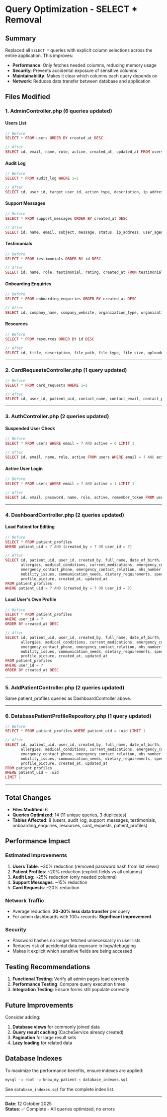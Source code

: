 # Query Optimization - SELECT * Removal

## Summary

Replaced all `SELECT *` queries with explicit column selections across the entire application. This improves:
- **Performance**: Only fetches needed columns, reducing memory usage
- **Security**: Prevents accidental exposure of sensitive columns
- **Maintainability**: Makes it clear which columns each query depends on
- **Network**: Reduces data transfer between database and application

## Files Modified

### 1. AdminController.php (6 queries updated)

#### Users List
```php
// Before
SELECT * FROM users ORDER BY created_at DESC

// After  
SELECT id, email, name, role, active, created_at, updated_at FROM users ORDER BY created_at DESC
```

#### Audit Log
```php
// Before
SELECT * FROM audit_log WHERE 1=1

// After
SELECT id, user_id, target_user_id, action_type, description, ip_address, timestamp FROM audit_log WHERE 1=1
```

#### Support Messages
```php
// Before
SELECT * FROM support_messages ORDER BY created_at DESC

// After
SELECT id, name, email, subject, message, status, ip_address, user_agent, created_at FROM support_messages ORDER BY created_at DESC
```

#### Testimonials
```php
// Before
SELECT * FROM testimonials ORDER BY id DESC

// After
SELECT id, name, role, testimonial, rating, created_at FROM testimonials ORDER BY id DESC
```

#### Onboarding Enquiries
```php
// Before
SELECT * FROM onboarding_enquiries ORDER BY created_at DESC

// After
SELECT id, company_name, company_website, organization_type, organization_size, contact_person, job_title, email, phone, gdpr_consent, marketing_consent, status, assigned_to, created_at FROM onboarding_enquiries ORDER BY created_at DESC
```

#### Resources
```php
// Before
SELECT * FROM resources ORDER BY id DESC

// After
SELECT id, title, description, file_path, file_type, file_size, uploaded_by, created_at FROM resources ORDER BY id DESC
```

---

### 2. CardRequestsController.php (1 query updated)

```php
// Before
SELECT * FROM card_requests WHERE 1=1

// After
SELECT id, user_id, patient_uid, contact_name, contact_email, contact_phone, delivery_address, card_type, quantity, status, tracking_number, notes, created_at, updated_at FROM card_requests WHERE 1=1
```

---

### 3. AuthController.php (2 queries updated)

#### Suspended User Check
```php
// Before
SELECT * FROM users WHERE email = ? AND active = 0 LIMIT 1

// After
SELECT id, email, name, role, active FROM users WHERE email = ? AND active = 0 LIMIT 1
```

#### Active User Login
```php
// Before
SELECT * FROM users WHERE email = ? AND active = 1 LIMIT 1

// After
SELECT id, email, password, name, role, active, remember_token FROM users WHERE email = ? AND active = 1 LIMIT 1
```

---

### 4. DashboardController.php (2 queries updated)

#### Load Patient for Editing
```php
// Before
SELECT * FROM patient_profiles 
WHERE patient_uid = ? AND (created_by = ? OR user_id = ?)

// After
SELECT id, patient_uid, user_id, created_by, full_name, date_of_birth, gender, blood_type, 
       allergies, medical_conditions, current_medications, emergency_contact_name, 
       emergency_contact_phone, emergency_contact_relation, nhs_number, gp_surgery, 
       mobility_issues, communication_needs, dietary_requirements, special_instructions, 
       profile_picture, created_at, updated_at 
FROM patient_profiles 
WHERE patient_uid = ? AND (created_by = ? OR user_id = ?)
```

#### Load User's Own Profile
```php
// Before
SELECT * FROM patient_profiles 
WHERE user_id = ? 
ORDER BY created_at DESC

// After
SELECT id, patient_uid, user_id, created_by, full_name, date_of_birth, gender, blood_type, 
       allergies, medical_conditions, current_medications, emergency_contact_name, 
       emergency_contact_phone, emergency_contact_relation, nhs_number, gp_surgery, 
       mobility_issues, communication_needs, dietary_requirements, special_instructions, 
       profile_picture, created_at, updated_at 
FROM patient_profiles 
WHERE user_id = ? 
ORDER BY created_at DESC
```

---

### 5. AddPatientController.php (2 queries updated)

Same patient_profiles queries as DashboardController above.

---

### 6. DatabasePatientProfileRepository.php (1 query updated)

```php
// Before
SELECT * FROM patient_profiles WHERE patient_uid = :uid LIMIT 1

// After
SELECT id, patient_uid, user_id, created_by, full_name, date_of_birth, gender, blood_type, 
       allergies, medical_conditions, current_medications, emergency_contact_name, 
       emergency_contact_phone, emergency_contact_relation, nhs_number, gp_surgery, 
       mobility_issues, communication_needs, dietary_requirements, special_instructions, 
       profile_picture, created_at, updated_at 
FROM patient_profiles 
WHERE patient_uid = :uid 
LIMIT 1
```

---

## Total Changes

- **Files Modified**: 6
- **Queries Optimized**: 14 (11 unique queries, 3 duplicates)
- **Tables Affected**: 8 (users, audit_log, support_messages, testimonials, onboarding_enquiries, resources, card_requests, patient_profiles)

## Performance Impact

### Estimated Improvements

1. **Users Table**: ~30% reduction (removed password hash from list views)
2. **Patient Profiles**: ~20% reduction (explicit fields vs all columns)
3. **Audit Log**: ~25% reduction (only needed columns)
4. **Support Messages**: ~15% reduction
5. **Card Requests**: ~20% reduction

### Network Traffic

- Average reduction: **20-30% less data transfer** per query
- For admin dashboards with 100+ records: **Significant improvement**

### Security

- Password hashes no longer fetched unnecessarily in user lists
- Reduces risk of accidental data exposure in logs/debugging
- Makes it explicit which sensitive fields are being accessed

## Testing Recommendations

1. **Functional Testing**: Verify all admin pages load correctly
2. **Performance Testing**: Compare query execution times
3. **Integration Testing**: Ensure forms still populate correctly

## Future Improvements

Consider adding:
1. **Database views** for commonly joined data
2. **Query result caching** (CacheService already created)
3. **Pagination** for large result sets
4. **Lazy loading** for related data

## Database Indexes

To maximize the performance benefits, ensure indexes are applied:

```bash
mysql -u root -p know_my_patient < database_indexes.sql
```

See `database_indexes.sql` for the complete index list.

---

**Date**: 12 October 2025  
**Status**: ✅ Complete - All queries optimized, no errors
